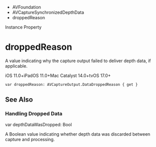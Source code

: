 

- AVFoundation
- AVCaptureSynchronizedDepthData
-  droppedReason 

Instance Property

# droppedReason

A value indicating why the capture output failed to deliver depth data, if applicable.

iOS 11.0+iPadOS 11.0+Mac Catalyst 14.0+tvOS 17.0+

``` source
var droppedReason: AVCaptureOutput.DataDroppedReason { get }
```

## See Also

### Handling Dropped Data

var depthDataWasDropped: Bool

A Boolean value indicating whether depth data was discarded between capture and processing.

